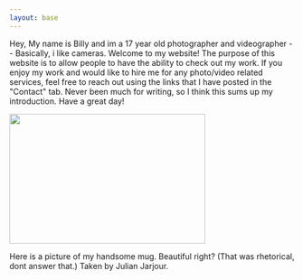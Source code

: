 ```yaml
---
layout: base
---
```

Hey, My name is Billy and im a 17 year old photographer and videographer -- Basically, i like cameras. Welcome to my website! The purpose of this website is to allow people to have the ability to check out my work. If you enjoy my work and would like to hire me for any photo/video related services, feel free to reach out using the links that I have posted in the "Contact" tab. Never been much for writing, so I think this sums up my introduction. Have a great day!

<img src="portfolio/IMG_5074.jpg" width="346" height="230.8" class="me">
<p class="caption"> Here is a picture of my handsome mug. Beautiful right? (That was rhetorical, dont answer that.) Taken by Julian Jarjour.</p>